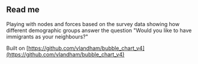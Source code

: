 ## Read me

Playing with nodes and forces based on the survey data showing how different demographic groups answer the question "Would you like to have immigrants as your neighbours?"

Built on [https://github.com/vlandham/bubble_chart_v4](https://github.com/vlandham/bubble_chart_v4)


